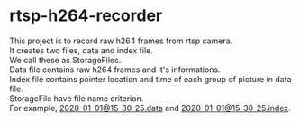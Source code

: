 # rtsp-h264-recorder
This project is to record raw h264 frames from rtsp camera.  
It creates two files, data and index file.  
We call these as StorageFiles.  
Data file contains raw h264 frames and it's informations.  
Index file contains pointer location and time of each group of picture in data file.  
StorageFile have file name criterion.  
For example, 2020-01-01@15-30-25.data and 2020-01-01@15-30-25.index.  